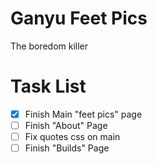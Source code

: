 # Ganyu Feet Pics

The boredom killer



# Task List
- [x] Finish Main "feet pics" page
- [ ] Finish "About" Page
- [ ] Fix quotes css on main
- [ ] Finish "Builds" Page
